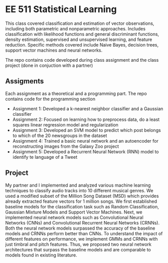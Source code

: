 # EE 511 Statistical Learning

This class covered classification and estimation of vector observations, including both parametric and nonparametric approaches. Includes classification with likelihood functions and general discriminant functions, density estimation, supervised and unsupervised learning, and feature reduction. Specific methods covered include Naive Bayes, decision trees, support vector machines and neural networks.

The repo contains code developed during class assignment and the class project (done in conjuction with a partner)

## Assigments

Each assignment as a theoretical and a programming part. The repo contains code for the programming section

- Assignment 1: Developed a k-nearest neighbor classifier and a Gaussian classifier 
- Assignment 2: Focused on learning how to preprocess data, do a least squares linear regression model and regularization
- Assignment 3: Developed an SVM model to predict which post belongs to which of the 20 newsgroups in the dataset
- Assignment 4: Trained a basic neural network and an autoencoder for reconstructing images from the Galaxy Zoo project
- Assignment 5: Developed a Recurrent Neural Network (RNN) model to identify te language of a Tweet 

## Project 

My partner and I implemented and analyzed various machine learning techniques to classify audio tracks into 10 different musical genres. We used a modified subset of the Million Song Dataset (MSD) which provides already extracted feature vectors for 1 million songs. We first established baseline models for the classification task such as Random Classification, Gaussian Mixture Models and Support Vector Machines. Next, we implemented neural network models such as Convolutional Neural Networks (CNNs)
and Convolutional Recurrent Neural Networks (CRNNs). Both the neural network models surpassed the accuracy of the baseline models and CRNNs perform
better than CNNs. To understand the impact of different features on performance, we implement GMMs and CRNNs with just timbral and pitch features. Thus, we
proposed two neural network architectures that surpass the baseline models and are comparable to models found in existing literature.

